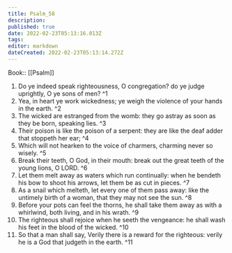 ```yaml
---
title: Psalm_58
description: 
published: true
date: 2022-02-23T05:13:16.013Z
tags: 
editor: markdown
dateCreated: 2022-02-23T05:13:14.272Z
---
```


 Book:: [[Psalm]]
 1. Do ye indeed speak righteousness, O congregation? do ye judge uprightly, O ye sons of men? ^1
 2. Yea, in heart ye work wickedness; ye weigh the violence of your hands in the earth. ^2
 3. The wicked are estranged from the womb: they go astray as soon as they be born, speaking lies. ^3
 4. Their poison is like the poison of a serpent: they are like the deaf adder that stoppeth her ear; ^4
 5. Which will not hearken to the voice of charmers, charming never so wisely. ^5
 6. Break their teeth, O God, in their mouth: break out the great teeth of the young lions, O LORD. ^6
 7. Let them melt away as waters which run continually: when he bendeth his bow to shoot his arrows, let them be as cut in pieces. ^7
 8. As a snail which melteth, let every one of them pass away: like the untimely birth of a woman, that they may not see the sun. ^8
 9. Before your pots can feel the thorns, he shall take them away as with a whirlwind, both living, and in his wrath. ^9
 10. The righteous shall rejoice when he seeth the vengeance: he shall wash his feet in the blood of the wicked. ^10
 11. So that a man shall say, Verily there is a reward for the righteous: verily he is a God that judgeth in the earth. ^11
